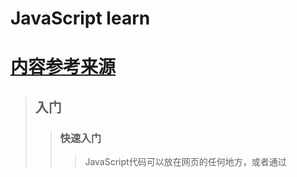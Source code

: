 # JavaScript learn
# [内容参考来源](https://www.liaoxuefeng.com/wiki/001434446689867b27157e896e74d51a89c25cc8b43bdb3000/00143449917624134f5c4695b524e81a581ab5a222b05ec000)
>## 入门
>>### 快速入门
>>> JavaScript代码可以放在网页的任何地方，或者通过<script>标签的src引用至html中，同一个页面可以引用多个JavaScript文件，按照引用顺序执行JavaScript文件。
+ 编译器:vscode、sublime、notepad++（仅window平台），不推荐使用记事本或者word编写。
+ 浏览器运行JavaScript需要依托与页面
+ 以谷歌浏览器为例，随便打开一个网页，然后点击菜单“查看(View)”-“开发者(Developer)”-“开发者工具(Developer Tools)”。先点击“控制台(Console)“，在这个面板里可以直接输入JavaScript代码，按回车后执行。例如输入console.log(2333);即为控制台输入2333。
>>### 基本语法
+ 语法与java类似，语句结束添加“;”，但是也不是强制要求添加。浏览器引擎在执行JavaScript代码的时候会自动补上“；”
+ 缩进不是JavaScript语法要求必须的，但缩进有助于我们理解代码的层次
+ 以"//"开头直到行末的字符被视为行注释，注释是给开发人员看到，JavaScript引擎会自动忽略。或者多行注释则采用“/\*XXXX\*/”
+ javaScript严格区分大小写
>>### 数据类型
+ Number:JavaScript不区分整数和浮点数，统一用Number表示。例如1123；0.255；1.235e3；-55；NaN；Infinity；Number可以直接进行四则运算。
+ 字符串:使用单引号（“''”）或者双引号(“""”)包裹。"asd"内容为a，s，d三个字符。
+ 布尔值:布尔值和布尔代数的表示完全一致，一个布尔值只有true、false两种值，要么是true，要么是false，可以直接用true、false表示布尔值。运算包括比较运算，与或非运算。比较运算中== 和=== 相区别，==只是比较值相等，===则还需要比较类型相等。
+ null:null表示一个“空”的值，它和0以及空字符串''不同，0是一个数值，''表示长度为0的字符串，而null表示“空”。
+ undefined: undefined表示值未定义
+ 数组:数组是一组按顺序排列的集合，集合的每个值称为元素。数组用[]表示，元素之间用,分隔。例如new Array(1,2,3)。索引从0开始。完整示例 var arr = [1, 2, 3.14, 'Hello', null, true];
arr[0]; // 返回索引为0的元素，即1
arr[5]; // 返回索引为5的元素，即true
arr[6]; // 索引超出了范围，返回undefined
+ 对象:JavaScript的对象是一组由键-值组成的无序集合，var person = {name: 'Bob', age: 20,tags: ['js', 'web', 'mobile'], city: 'Beijing',hasCar: true,zipcode: null};JavaScript对象的键都是字符串类型，值可以是任意数据类。获取则通过类似person.name获取，person.name值为‘Bob’
>>### 变量
+ 变量的概念基本上和初中代数的方程变量是一致的，只是在计算机程序中，变量不仅可以是数字，还可以是任意数据类型；变量在JavaScript中就是用一个变量名表示，变量名是大小写英文、数字、$和_的组合，且不能用数字开头。变量名也不能是JavaScript的关键字（尽量不要使用中文）
+ strict模式: JavaScript在设计之初，为了方便初学者学习，并不强制要求用var申明变量。这个设计错误带来了严重的后果：如果一个变量没有通过var申明就被使用，那么该变量就自动被申明为全局变量：在JavaScript文件头部书写'use strict';即为启用该模式。在strict模式下运行的JavaScript代码，强制通过var申明变量，未使用var申明变量就使用的，将导致运行错误。